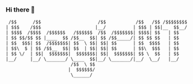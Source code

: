### Hi there 👋

<!--
**MagicNT/MagicNT** is a ✨ _special_ ✨ repository because its `README.md` (this file) appears on your GitHub profile.

Here are some ideas to get you started:

- 🔭 I’m currently working on ...
- 🌱 I’m currently learning ...
- 👯 I’m looking to collaborate on ...
- 🤔 I’m looking for help with ...
- 💬 Ask me about ...
- 📫 How to reach me: ...
- 😄 Pronouns: ...
- ⚡ Fun fact: ...
-->


                                                                                                                                               
```                                                                                                                                            
 /$$      /$$                     /$$           /$$   /$$ /$$$$$$$$
| $$$    /$$$                    |__/          | $$$ | $$|__  $$__/
| $$$$  /$$$$  /$$$$$$   /$$$$$$  /$$  /$$$$$$$| $$$$| $$   | $$   
| $$ $$/$$ $$ |____  $$ /$$__  $$| $$ /$$_____/| $$ $$ $$   | $$   
| $$  $$$| $$  /$$$$$$$| $$  \ $$| $$| $$      | $$  $$$$   | $$   
| $$\  $ | $$ /$$__  $$| $$  | $$| $$| $$      | $$\  $$$   | $$   
| $$ \/  | $$|  $$$$$$$|  $$$$$$$| $$|  $$$$$$$| $$ \  $$   | $$   
|__/     |__/ \_______/ \____  $$|__/ \_______/|__/  \__/   |__/   
                        /$$  \ $$                                  
                       |  $$$$$$/                                  
                        \______/                                                                                                                  
```
